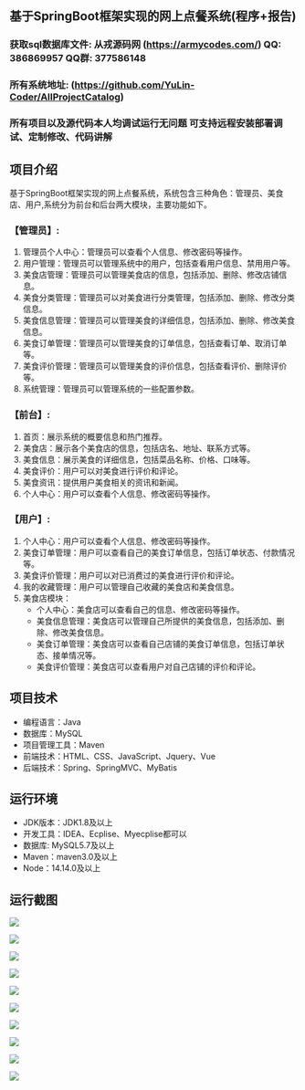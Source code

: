 ## 基于SpringBoot框架实现的网上点餐系统(程序+报告)

###  获取sql数据库文件: 从戎源码网 (https://armycodes.com/) QQ: 386869957 QQ群: 377586148
###  所有系统地址: (https://github.com/YuLin-Coder/AllProjectCatalog) 
###  所有项目以及源代码本人均调试运行无问题 可支持远程安装部署调试、定制修改、代码讲解

## 项目介绍
基于SpringBoot框架实现的网上点餐系统，系统包含三种角色：管理员、美食店、用户,系统分为前台和后台两大模块，主要功能如下。

### 【管理员】:
1. 管理员个人中心：管理员可以查看个人信息、修改密码等操作。
2. 用户管理：管理员可以管理系统中的用户，包括查看用户信息、禁用用户等。
3. 美食店管理：管理员可以管理美食店的信息，包括添加、删除、修改店铺信息。
4. 美食分类管理：管理员可以对美食进行分类管理，包括添加、删除、修改分类信息。
5. 美食信息管理：管理员可以管理美食的详细信息，包括添加、删除、修改美食信息。
6. 美食订单管理：管理员可以管理美食的订单信息，包括查看订单、取消订单等。
7. 美食评价管理：管理员可以管理美食的评价信息，包括查看评价、删除评价等。
8. 系统管理：管理员可以管理系统的一些配置参数。 

### 【前台】:
1. 首页：展示系统的概要信息和热门推荐。
2. 美食店：展示各个美食店的信息，包括店名、地址、联系方式等。
3. 美食信息：展示美食的详细信息，包括菜品名称、价格、口味等。
4. 美食评价：用户可以对美食进行评价和评论。
5. 美食资讯：提供用户美食相关的资讯和新闻。
6. 个人中心：用户可以查看个人信息、修改密码等操作。

### 【用户】:
1. 个人中心：用户可以查看个人信息、修改密码等操作。
2. 美食订单管理：用户可以查看自己的美食订单信息，包括订单状态、付款情况等。
3. 美食评价管理：用户可以对已消费过的美食进行评价和评论。
4. 我的收藏管理：用户可以管理自己收藏的美食店和美食信息。
5. 美食店模块：
   - 个人中心：美食店可以查看自己的信息、修改密码等操作。
   - 美食信息管理：美食店可以管理自己所提供的美食信息，包括添加、删除、修改美食信息。
   - 美食订单管理：美食店可以查看自己店铺的美食订单信息，包括订单状态、接单情况等。
   - 美食评价管理：美食店可以查看用户对自己店铺的评价和评论。

## 项目技术
- 编程语言：Java
- 数据库：MySQL
- 项目管理工具：Maven
- 前端技术：HTML、CSS、JavaScript、Jquery、Vue
- 后端技术：Spring、SpringMVC、MyBatis

## 运行环境
- JDK版本：JDK1.8及以上
- 开发工具：IDEA、Ecplise、Myecplise都可以
- 数据库: MySQL5.7及以上
- Maven：maven3.0及以上
- Node：14.14.0及以上

## 运行截图
![](screenshot/1.png)

![](screenshot/2.png)

![](screenshot/3.png)

![](screenshot/4.png)

![](screenshot/5.png)

![](screenshot/6.png)

![](screenshot/7.png)

![](screenshot/8.png)

![](screenshot/9.png)

![](screenshot/10.png)